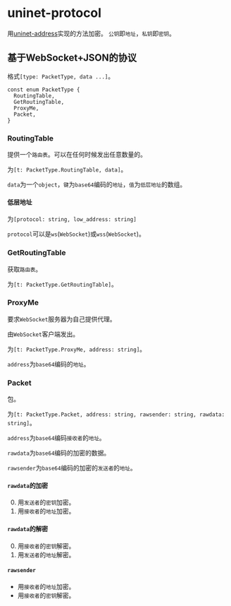 # uninet-protocol

用[uninet-address](https://github.com/the-uninet/uninet-address)实现的方法加密。
`公钥`即`地址`，`私钥`即`密钥`。

## 基于WebSocket+JSON的协议

格式`[type: PacketType, data ...]`。

```
const enum PacketType {
  RoutingTable,
  GetRoutingTable,
  ProxyMe,
  Packet,
}
```

### RoutingTable

提供一个`路由表`。可以在任何时候发出任意数量的。

为`[t: PacketType.RoutingTable, data]`。

`data`为一个`object`，`键`为`base64`编码的`地址`，`值`为`低层地址`的数组。

#### 低层地址

为`[protocol: string, low_address: string]`

`protocol`可以是`ws`(`WebSocket`)或`wss`(`WebSocket`)。

### GetRoutingTable

获取`路由表`。

为`[t: PacketType.GetRoutingTable]`。

### ProxyMe

要求`WebSocket`服务器为自己提供代理。

由`WebSocket`客户端发出。

为`[t: PacketType.ProxyMe, address: string]`。

`address`为`base64`编码的`地址`。

### Packet

包。

为`[t: PacketType.Packet, address: string, rawsender: string, rawdata: string]`。

`address`为`base64`编码`接收者`的`地址`。

`rawdata`为`base64`编码的加密的数据。

`rawsender`为`base64`编码的加密的`发送者`的`地址`。

#### `rawdata`的加密

0. 用`发送者`的`密钥`加密。
1. 用`接收者`的`地址`加密。

#### `rawdata`的解密

0. 用`接收者`的`密钥`解密。
0. 用`发送者`的`地址`解密。

#### `rawsender`

* 用`接收者`的`地址`加密。
* 用`接收者`的`密钥`解密。
